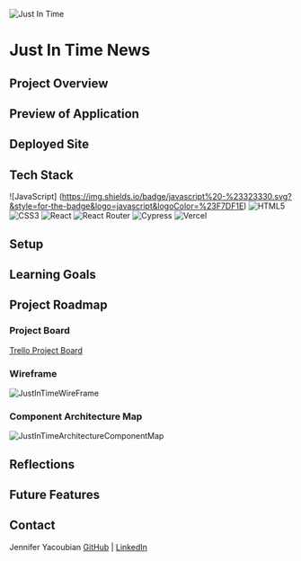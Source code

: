 ![Just In Time](https://user-images.githubusercontent.com/106957849/222237588-38a10f42-d02f-4b5a-a84f-7ca76e2ec3ad.png)

# Just In Time News

## Project Overview

## Preview of Application

## Deployed Site

## Tech Stack
![JavaScript] (https://img.shields.io/badge/javascript%20-%23323330.svg?&style=for-the-badge&logo=javascript&logoColor=%23F7DF1E)
![HTML5](https://img.shields.io/badge/HTML5-E34F26?style=for-the-badge&logo=html5&logoColor=white)
![CSS3](https://img.shields.io/badge/css3-%231572B6.svg?style=for-the-badge&logo=css3&logoColor=white)
![React](https://img.shields.io/badge/React-20232A?style=for-the-badge&logo=react&logoColor=61DAFB)
![React Router](https://img.shields.io/badge/React_Router-CA4245?style=for-the-badge&logo=react-router&logoColor=white)
![Cypress](https://img.shields.io/badge/-cypress-%23E5E5E5?style=for-the-badge&logo=cypress&logoColor=058a5e)
![Vercel](https://img.shields.io/badge/vercel-%23000000.svg?style=for-the-badge&logo=vercel&logoColor=white)

## Setup

## Learning Goals

## Project Roadmap
### Project Board
[Trello Project Board](https://trello.com/b/5SAGqjAW/burger-of-the-day-project-board)
### Wireframe
![JustInTimeWireFrame](https://user-images.githubusercontent.com/106957849/222238295-0cacf377-45e1-431f-98c4-5e73a08de501.png)
### Component Architecture Map
![JustInTimeArchitectureComponentMap](https://user-images.githubusercontent.com/106957849/222238338-98e0b576-8bbe-4622-82d0-6e91b8caf3ec.png)

## Reflections

## Future Features

## Contact
Jennifer Yacoubian [GitHub](https://github.com/jmyacobn) | [LinkedIn](https://www.linkedin.com/in/jennifer-yacoubian/)
